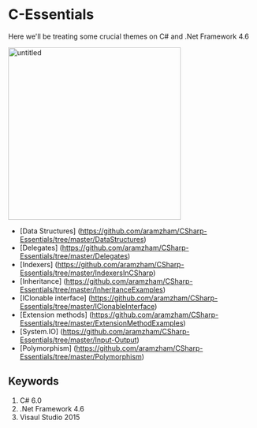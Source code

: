 # C-Essentials
Here we'll be treating some crucial themes on C# and .Net Framework 4.6

<img width="350" alt="untitled" src="https://cloud.githubusercontent.com/assets/25085025/22407334/fd8cf272-e67d-11e6-935d-b0195fe21ac7.png">

* [Data Structures] (https://github.com/aramzham/CSharp-Essentials/tree/master/DataStructures)
* [Delegates] (https://github.com/aramzham/CSharp-Essentials/tree/master/Delegates)
* [Indexers] (https://github.com/aramzham/CSharp-Essentials/tree/master/IndexersInCSharp)
* [Inheritance] (https://github.com/aramzham/CSharp-Essentials/tree/master/InheritanceExamples)
* [IClonable interface] (https://github.com/aramzham/CSharp-Essentials/tree/master/IClonableInterface)
* [Extension methods] (https://github.com/aramzham/CSharp-Essentials/tree/master/ExtensionMethodExamples)
* [System.IO] (https://github.com/aramzham/CSharp-Essentials/tree/master/Input-Output)
* [Polymorphism] (https://github.com/aramzham/CSharp-Essentials/tree/master/Polymorphism)


## Keywords
1. C# 6.0
2. .Net Framework 4.6
3. Visaul Studio 2015
